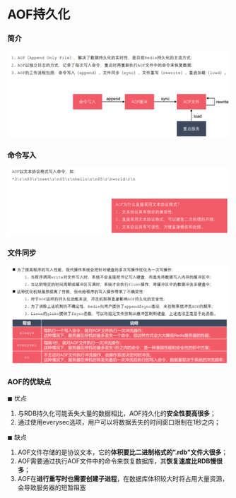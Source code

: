 # AOF持久化

### 简介

![](pic\5.png)

### 命令写入

![](pic\6.png)

### 文件同步

![](pic\7.png)

### AOF的优缺点

◼ 优点 

1. 与RDB持久化可能丢失大量的数据相比，AOF持久化的**安全性要高很多**； 
2. 通过使用everysec选项，用户可以将数据丢失的时间窗口限制在1秒之内； 

◼ 缺点 

1. AOF文件存储的是协议文本，它的**体积要比二进制格式的”.rdb”文件大很多**； 
2. AOF需要通过执行AOF文件中的命令来恢复数据库，其**恢复速度比RDB慢很多**； 
3. AOF在**进行重写时也需要创建子进程**，在数据库体积较大时将占用大量资源，会导致服务器的短暂阻塞